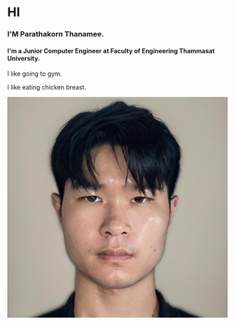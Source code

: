 # HI

### I'M Parathakorn Thanamee.

#### I'm a Junior Computer Engineer at Faculty of Engineering Thammasat University.

I like going to gym.

I like eating chicken breast.

![Yuu](pics/Yuuto.jpg "Yuu-pic")
